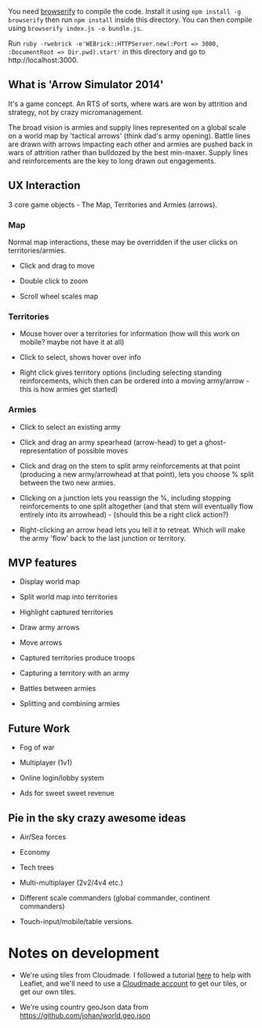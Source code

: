 You need [browserify](http://browserify.org) to compile the code. Install it using `npm install -g browserify` then run `npm install` inside this directory. You can then compile using `browserify index.js -o bundle.js`.

Run `ruby -rwebrick -e'WEBrick::HTTPServer.new(:Port => 3000, :DocumentRoot => Dir.pwd).start'` in this directory and go to http://localhost:3000.

## What is 'Arrow Simulator 2014'

It's a game concept. An RTS of sorts, where wars are won by attrition and strategy, not by crazy micromanagement. 

The broad vision is armies and supply lines represented on a global scale on a world map by 'tactical arrows' (think dad's army opening). Battle lines are drawn with arrows impacting each other and armies are pushed back in wars of attrition rather than bulldozed by the best min-maxer. Supply lines and reinforcements are the key to long drawn out engagements.

## UX Interaction

3 core game objects - The Map, Territories and Armies (arrows).

### Map

Normal map interactions, these may be overridden if the user clicks on territories/armies.

* Click and drag to move

* Double click to zoom

* Scroll wheel scales map

### Territories

* Mouse hover over a territories for information (how will this work on mobile? maybe not have it at all)

* Click to select, shows hover over info

* Right click gives territory options (including selecting standing reinforcements, which then can be ordered into a moving army/arrow - this is how armies get started)

### Armies

* Click to select an existing army

* Click and drag an army spearhead (arrow-head) to get a ghost-representation of possible moves

* Click and drag on the stem to split army reinforcements at that point (producing a new army/arrowhead at that point), lets you choose % split between the two new armies.

* Clicking on a junction lets you reassign the %, including stopping reinforcements to one split altogether (and that stem will eventually flow entirely into its arrowhead) - (should this be a right click action?)

* Right-clicking an arrow head lets you tell it to retreat. Which will make the army 'flow' back to the last junction or territory.


## MVP features

* Display world map

* Split world map into territories

* Highlight captured territories

* Draw army arrows

* Move arrows

* Captured territories produce troops

* Capturing a territory with an army

* Battles between armies

* Splitting and combining armies

## Future Work

* Fog of war

* Multiplayer (1v1)

* Online login/lobby system

* Ads for sweet sweet revenue

## Pie in the sky crazy awesome ideas

* Air/Sea forces

* Economy

* Tech trees

* Multi-multiplayer (2v2/4v4 etc.)

* Different scale commanders (global commander, continent commanders)

* Touch-input/mobile/table versions.

# Notes on development

* We're using tiles from Cloudmade. I followed a tutorial [here](http://learnjs.io/blog/2013/11/08/leaflet-basics/) to help with Leaflet, and we'll need to use a [Cloudmade account](http://cloudmade.com/) to get our tiles, or get our own tiles.

* We're using country geoJson data from https://github.com/johan/world.geo.json


